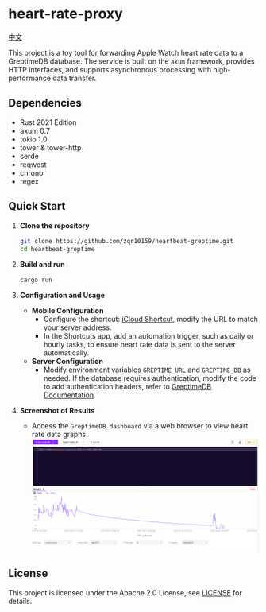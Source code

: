 # heart-rate-proxy
[中文](README_CN.md)

This project is a toy tool for forwarding Apple Watch heart rate data to a GreptimeDB database. The service is built on the `axum` framework, provides HTTP interfaces, and supports asynchronous processing with high-performance data transfer.

## Dependencies

- Rust 2021 Edition
- axum 0.7
- tokio 1.0
- tower & tower-http
- serde
- reqwest
- chrono
- regex

## Quick Start

1. **Clone the repository**
   ```bash
   git clone https://github.com/zqr10159/heartbeat-greptime.git
   cd heartbeat-greptime

2. **Build and run**
   ```bash
   cargo run
   ```
3. **Configuration and Usage**
    - **Mobile Configuration**
      - Configure the shortcut: [iCloud Shortcut](https://www.icloud.com/shortcuts/2dc5d3614f204dd6af396d04c773bfbf), modify the URL to match your server address.
      - In the Shortcuts app, add an automation trigger, such as daily or hourly tasks, to ensure heart rate data is sent to the server automatically.
    - **Server Configuration**
      - Modify environment variables `GREPTIME_URL` and `GREPTIME_DB` as needed. If the database requires authentication, modify the code to add authentication headers, refer to [GreptimeDB Documentation](https://docs.greptime.cn/user-guide/ingest-data/for-iot/influxdb-line-protocol).

4. **Screenshot of Results**
    - Access the `GreptimeDB dashboard` via a web browser to view heart rate data graphs. ![img.png](img.png)

## License
This project is licensed under the Apache 2.0 License, see [LICENSE](./LICENSE) for details.